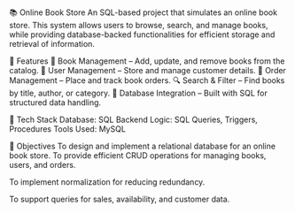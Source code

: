 📚 Online Book Store
An SQL-based project that simulates an online book store. This system allows users to browse, search, and manage books, while providing database-backed functionalities for efficient storage and retrieval of information.

🔹 Features
📖 Book Management – Add, update, and remove books from the catalog.
👤 User Management – Store and manage customer details.
🛒 Order Management – Place and track book orders.
🔍 Search & Filter – Find books by title, author, or category.
💾 Database Integration – Built with SQL for structured data handling.

🔹 Tech Stack
Database: SQL
Backend Logic: SQL Queries, Triggers, Procedures
Tools Used: MySQL

🔹 Objectives
To design and implement a relational database for an online book store.
To provide efficient CRUD operations for managing books, users, and orders.

To implement normalization for reducing redundancy.

To support queries for sales, availability, and customer data.

